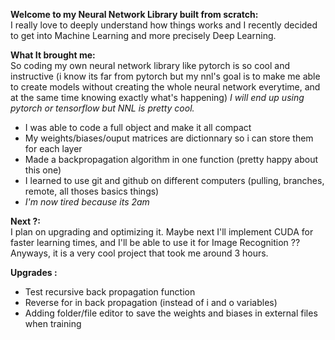 **Welcome to my Neural Network Library built from scratch:**<br>
I really love to deeply understand how things works and I recently decided to get into Machine Learning and more precisely Deep Learning.

**What It brought me:**<br>
So coding my own neural network library like pytorch is so cool and instructive 
(i know its far from pytorch but  my nnl's goal is to make me able to create models without creating the whole neural network everytime, and at the same time knowing exactly what's happening)
*I will end up using pytorch or tensorflow but NNL is pretty cool.*
 - I was able to code a full object and make it all compact
 - My weights/biases/ouput matrices are dictionnary so i can store them for each layer
 - Made a backpropagation algorithm in one function (pretty happy about this one)
 - I learned to use git and github on different computers (pulling, branches, remote, all thoses basics things)
 - *I'm now tired because its 2am*

**Next ?:**<br>
I plan on upgrading and optimizing it.
Maybe next I'll implement CUDA for faster learning times, and I'll be able to use it for Image Recognition ??
Anyways, it is a very cool project that took me around 3 hours. 

**Upgrades :**<br>
 - Test recursive back propagation function
 - Reverse for in back propagation (instead of i and o variables)
 - Adding folder/file editor to save the weights and biases in external files when training